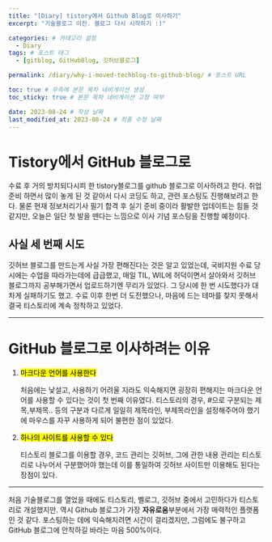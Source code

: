 ```yaml
---
title: "[Diary] tistory에서 Github Blog로 이사하기"
excerpt: "기술블로그 이전. 블로그 다시 시작하기 :)"

categories: # 카테고리 설정
  - Diary
tags: # 포스트 태그
  - [gitblog, GitHubBlog, 깃허브블로그]

permalink: /diary/why-i-moved-techblog-to-github-blog/ # 포스트 URL

toc: true # 우측에 본문 목차 네비게이션 생성
toc_sticky: true # 본문 목차 네비게이션 고정 여부

date: 2023-08-24 # 작성 날짜
last_modified_at: 2023-08-24 # 최종 수정 날짜
---
```


# Tistory에서 GitHub 블로그로
수료 후 거의 방치되다시피 한 tistory블로그를 github 블로그로 이사하려고 한다. 취업 준비 하면서 많이 놓게 된 것 같아서 다시 코딩도 하고, 관련 포스팅도 진행해보려고 한다. 
물론 현재 정보처리기사 필기 합격 후 실기 준비 중이라 활발한 업데이트는 힘들 것 같지만, 오늘은 일단 첫 발을 뗀다는 느낌으로 이사 기념 포스팅을 진행할 예정이다.

## 사실 세 번째 시도
깃허브 블로그를 만드는게 사실 가장 편해진다는 것은 알고 있었는데, 국비지원 수료 당시에는 수업을 따라가는데에 급급했고, 매일 TIL, WIL에 허덕이면서 살아와서 깃허브 블로그까지 공부해가면서 업로드하기엔 무리가 있었다. 그 당시에 한 번 시도했다가 대차게 실패하기도 했고.
수료 이후 한번 더 도전했으나, 마음에 드는 테마를 찾지 못해서 결국 티스토리에 계속 정착하고 있었다.

---
# GitHub 블로그로 이사하려는 이유
1. <mark>마크다운 언어를 사용한다</mark>

    처음에는 낯설고, 사용하기 어려울 지라도 익숙해지면 굉장히 편해지는 마크다운 언어를 사용할 수 있다는 것이 첫 번째 이유였다. 
    티스토리의 경우, #으로 구분되는 제목,부제목.. 등의 구분과 다르게 일일히 제목라인, 부제목라인을 설정해주어야 했기에 마우스를 자꾸 사용하게 되어 불편한 점이 있었다.

2. <mark>하나의 사이트를 사용할 수 있다</mark>

    티스토리 블로그를 이용할 경우, 코드 관리는 깃허브, 그에 관한 내용 관리는 티스토리로 나누어서 구분했어야 했는데 이를 통일하여 깃허브 사이트만 이용해도 된다는 장점이 있다.


---

처음 기술블로그를 열었을 때에도 티스토리, 벨로그, 깃허브 중에서 고민하다가 티스토리로 개설했지만. 역시 Github 블로그가 가장 **자유로움**부분에서 가장 매력적인 플랫폼인 것 같다. 포스팅하는 데에 익숙해지려면 시간이 걸리겠지만, 그럼에도 불구하고 GitHub 블로그에 안착하길 바라는 마음 500%이다.
